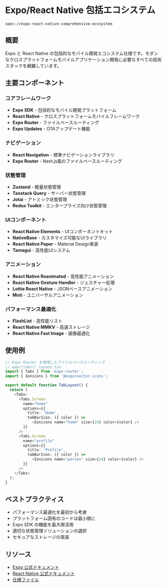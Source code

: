 # Expo/React Native 包括エコシステム

`spec://expo-react-native-comprehensive-ecosystem`

## 概要

Expo と React Native の包括的なモバイル開発エコシステム仕様です。モダンなクロスプラットフォームモバイルアプリケーション開発に必要なすべての技術スタックを網羅しています。

## 主要コンポーネント

### コアフレームワーク
- **Expo SDK** - 包括的なモバイル開発プラットフォーム
- **React Native** - クロスプラットフォームモバイルフレームワーク
- **Expo Router** - ファイルベースルーティング
- **Expo Updates** - OTAアップデート機能

### ナビゲーション
- **React Navigation** - 標準ナビゲーションライブラリ
- **Expo Router** - Next.js風のファイルベースルーティング

### 状態管理
- **Zustand** - 軽量状態管理
- **Tanstack Query** - サーバー状態管理
- **Jotai** - アトミック状態管理
- **Redux Toolkit** - エンタープライズ向け状態管理

### UIコンポーネント
- **React Native Elements** - UIコンポーネントキット
- **NativeBase** - カスタマイズ可能なUIライブラリ
- **React Native Paper** - Material Design実装
- **Tamagui** - 高性能UIシステム

### アニメーション
- **React Native Reanimated** - 高性能アニメーション
- **React Native Gesture Handler** - ジェスチャー処理
- **Lottie React Native** - JSONベースアニメーション
- **Moti** - ユニバーサルアニメーション

### パフォーマンス最適化
- **FlashList** - 高性能リスト
- **React Native MMKV** - 高速ストレージ
- **React Native Fast Image** - 画像最適化

## 使用例

```typescript
// Expo Router を使用したファイルベースルーティング
// app/(tabs)/_layout.tsx
import { Tabs } from 'expo-router';
import { Ionicons } from '@expo/vector-icons';

export default function TabLayout() {
  return (
    <Tabs>
      <Tabs.Screen
        name="home"
        options={{
          title: 'Home',
          tabBarIcon: ({ color }) => 
            <Ionicons name="home" size={24} color={color} />
        }}
      />
      <Tabs.Screen
        name="profile"
        options={{
          title: 'Profile',
          tabBarIcon: ({ color }) => 
            <Ionicons name="person" size={24} color={color} />
        }}
      />
    </Tabs>
  );
}
```

## ベストプラクティス

- パフォーマンス最適化を最初から考慮
- プラットフォーム固有のコードは最小限に
- Expo SDK の機能を最大限活用
- 適切な状態管理ソリューションの選択
- セキュアなストレージの実装

## リソース

- [Expo 公式ドキュメント](https://docs.expo.dev)
- [React Native 公式ドキュメント](https://reactnative.dev)
- [仕様ファイル](https://github.com/kotsutsumi/fluorite-mcp/blob/main/src/catalog/expo-react-native-comprehensive-ecosystem.yaml)